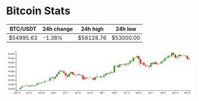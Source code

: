 # Bitcoin Stats

BTC/USDT|24h change|24h high|24h low|
|---|---|---|---|
|$54995.63|-1.38%|$56128.76|$53000.00|

<img src="./chart.svg">
